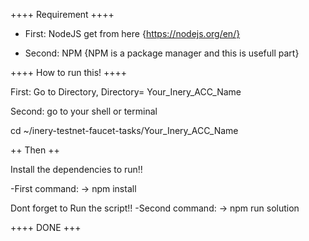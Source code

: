 ++++ Requirement ++++

- First: NodeJS get from here {https://nodejs.org/en/}

- Second: NPM {NPM is a package manager and this is usefull part}


++++ How to run this! ++++

First: Go to Directory, Directory= Your_Inery_ACC_Name

Second: go to your shell or terminal

cd ~/inery-testnet-faucet-tasks/Your_Inery_ACC_Name

++ Then ++

Install the dependencies to run!! 

-First command:
    -> npm install


Dont forget to Run the script!!
-Second command:
    -> npm run solution

++++ DONE +++

